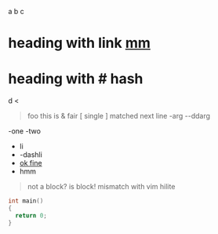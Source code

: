a
b
c

# heading with link [mm](http://rufe.org/)
# heading with # hash

d
<
> foo
this is & fair
[ single
] matched next line
-arg
--ddarg

-one
-two

- li
- -dashli
- [ok fine][]
 - hmm

 > not a block? is block! mismatch with vim hilite

```C
int main()
{
  return 0;
}
```

[ok fine]: http://rufe.org

